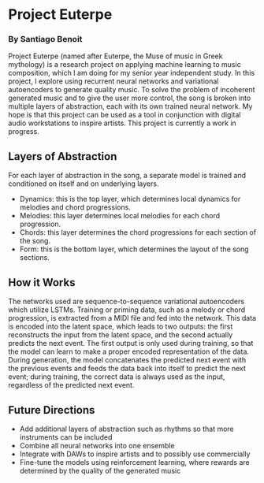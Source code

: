 # Project Euterpe
### By Santiago Benoit
Project Euterpe (named after Euterpe, the Muse of music in Greek mythology) is a research project on applying machine learning to music composition, which I am doing for my senior year independent study. In this project, I explore using recurrent neural networks and variational autoencoders to generate quality music. To solve the problem of incoherent generated music and to give the user more control, the song is broken into multiple layers of abstraction, each with its own trained neural network. My hope is that this project can be used as a tool in conjunction with digital audio workstations to inspire artists. This project is currently a work in progress.

## Layers of Abstraction
For each layer of abstraction in the song, a separate model is trained and conditioned on itself and on underlying layers.
- Dynamics: this is the top layer, which determines local dynamics for melodies and chord progressions.
- Melodies: this layer determines local melodies for each chord progression.
- Chords: this layer determines the chord progressions for each section of the song.
- Form: this is the bottom layer, which determines the layout of the song sections.

## How it Works
The networks used are sequence-to-sequence variational autoencoders which utilize LSTMs. Training or priming data, such as a melody or chord progression, is extracted from a MIDI file and fed into the network. This data is encoded into the latent space, which leads to two outputs: the first reconstructs the input from the latent space, and the second actually predicts the next event. The first output is only used during training, so that the model can learn to make a proper encoded representation of the data. During generation, the model concatenates the predicted next event with the previous events and feeds the data back into itself to predict the next event; during training, the correct data is always used as the input, regardless of the predicted next event.

## Future Directions
- Add additional layers of abstraction such as rhythms so that more instruments can be included
- Combine all neural networks into one ensemble
- Integrate with DAWs to inspire artists and to possibly use commercially
- Fine-tune the models using reinforcement learning, where rewards are determined by the quality of the generated music
